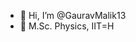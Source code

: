 - 👋 Hi, I’m @GauravMalik13
- 👀 M.Sc. Physics, IIT=H  

<!---
GauravMalik13/GauravMalik13 is a ✨ special ✨ repository because its `README.md` (this file) appears on your GitHub profile.
You can click the Preview link to take a look at your changes.
--->
